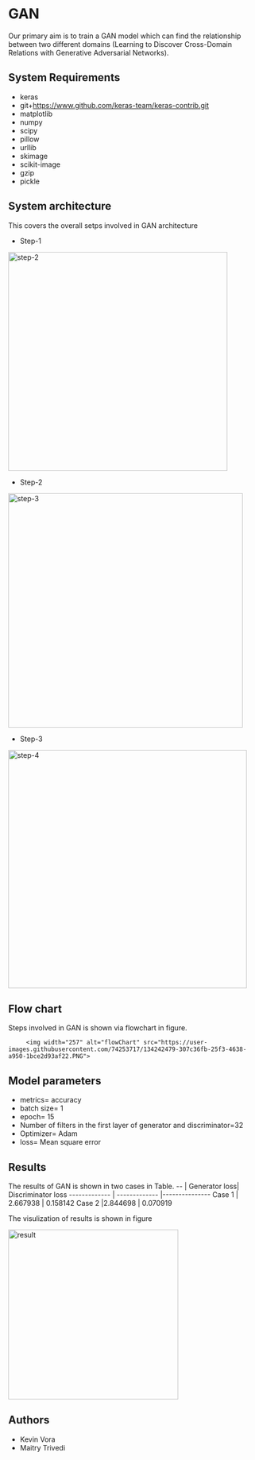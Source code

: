 # GAN
Our primary aim is to train a GAN model which can
find the relationship between two different domains (Learning to
Discover Cross-Domain Relations with Generative Adversarial
Networks).


## System Requirements

- keras
- git+https://www.github.com/keras-team/keras-contrib.git
- matplotlib
- numpy
- scipy
- pillow
- urllib
- skimage
- scikit-image
- gzip
- pickle
## System architecture

This covers the overall setps involved in GAN architecture
- Step-1
<img width="441" alt="step-2" src="https://user-images.githubusercontent.com/74253717/134242534-fac133db-c9ec-43db-90e8-2b33e83d77fb.PNG">

- Step-2
<img width="472" alt="step-3" src="https://user-images.githubusercontent.com/74253717/134242537-795798c6-c218-4cf7-9c09-c0ea2828a0d4.PNG">

- Step-3
<img width="480" alt="step-4" src="https://user-images.githubusercontent.com/74253717/134242541-bdf72b90-a013-4a3b-a043-6a5e71bc9e3d.PNG">

## Flow chart
Steps involved in GAN is shown via flowchart in
figure.

         <img width="257" alt="flowChart" src="https://user-images.githubusercontent.com/74253717/134242479-307c36fb-25f3-4638-a950-1bce2d93af22.PNG">

## Model parameters
- metrics= accuracy
- batch size= 1
- epoch= 15
- Number of filters in the first layer of generator and discriminator=32
- Optimizer= Adam
- loss= Mean square error

## Results
 The results of GAN is shown in two cases in Table.
--          | Generator loss| Discriminator loss
------------- | -------------  |---------------
Case 1  | 2.667938   | 0.158142
Case 2  |2.844698  | 0.070919

The visulization of results is shown in figure

<img width="342" alt="result" src="https://user-images.githubusercontent.com/74253717/134242529-9678d6ad-7e80-42ae-86f9-28b3535ff8aa.PNG">

## Authors

- Kevin Vora
- Maitry Trivedi

